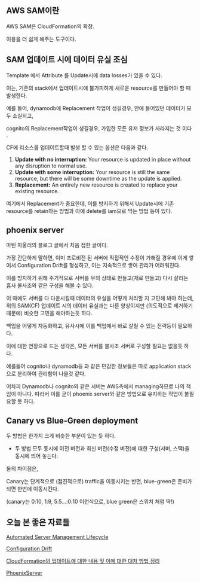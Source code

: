 ## AWS SAM이란

AWS SAM은 CloudFormation의 확장.

이용을 더 쉽게 해주는 도구이다. 

## SAM 업데이트 시에  데이터 유실 조심

Template 에서 Attribute 를 Update시에 data losses가 있을 수 있다. 

이는, 기존의 stack에서 업데이트시에 불가피하게 새로운 resource를 만들어야 할 때 발생한다. 

예를 들어, dynamodb에 Replacement 작업이 생길경우, 안에 들어있던 데이터가 모두 소실되고, 

cognito의 Replacement작업이 생길경우, 가입한 모든 유저 정보가 사라지는 것 이다 .

CF에 리소스를 업데이트할때 발생 할 수 있는 옵션은 다음과 같다. 

1. **Update with no interruption:** Your resource is updated in place without any disruption to normal use.
2. **Update with some interruption:** Your resource is still the same resource, but there will be some downtime as the update is applied.
3. **Replacement:** An entirely new resource is created to replace your existing resource.

여기에서 Replacement가 중요한데, 이를 방지하기 위해서 Update시에 기존 resource를  retain하는 방법과 아예 delete를 iam으로 막는 방법 등이 있다. 

## phoenix server

마틴 파울러의 블로그 글에서 처음 접한 글이다. 

가장 간단하게 말하면, 이미 프로비전 된 서버에 직접적인 수정이 가해질 경우에 이게 쌓여서 Configuration Drift를 형성하고, 이는 지속적으로 쌓여 관리가 어려워진다. 

이를 방지하기 위해 주기적으로 서버를 무의 상태로 만들고(재로 만들고) 다시 살리는 흡사 불사조와 같은 구성을 해볼 수 있다. 

이 때에도 서버를 다 다운시킬때 데이터의 유실을 어떻게 처리할 지 고민해 봐야 하는데, 위의 SAM(CF) 업데이트 시의 데이터 유실과는 다른 양상이지만 (의도적으로 제거하기 때문에) 비슷한 고민을 해야하는듯 하다. 

백업을 어떻게 자동화하고, 유사시에 이를 백업에서 바로 살릴 수 있는 전략등이 필요하다. 

이에 대한 연장으로 드는 생각은, 모든 서버를 불사조 서버로 구성할 필요는 없을듯 하다. 

예를들어 cognito나 dynamodb등 과 같은 민감한 정보들은 따로 application stack으로 분리하여 관리함이 나을것 같다. 

어차피 Dynamodb나 cognito와 같은 서버는 AWS측에서 managing하므로 나의 책임이 아니다. 따라서 이를 굳이 phoenix server와 같은 방법으로 유지하는 작업이 불필요할 듯 하다. 

## Canary vs Blue-Green deployment

두 방법은 한가지 크게 비슷한 부분이 있는 듯 하다. 

- 두 방법 모두 동시에 이전 버전과 최신 버전(수정 버전)에 대한 구성(서버, 스택)을 동시에 띄어 놓는다.

둘의 차이점은, 

Canary는 단계적으로 (점진적으로) traffic을 이동시키는 반면, blue-green은 준비가 되면 한번에 이동시킨다. 

(canary는 0:10, 1:9, 5:5...:0:10 이런식으로, blue green은 스위치 처럼 딱!)

## 오늘 본 좋은 자료들

[Automated Server Management Lifecycle](http://kief.com/automated-server-management-lifecycle.html)

[Configuration Drift](http://kief.com/configuration-drift.html)

[CloudFormation의 업데이트에 대한 내용 및 이에 대한 대처 방법 정리](https://www.alexdebrie.com/posts/understanding-cloudformation-updates/) 

[PhoenixServer](https://martinfowler.com/bliki/PhoenixServer.html)